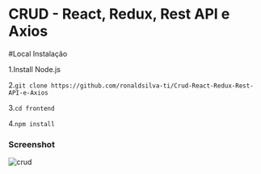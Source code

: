 # CRUD - React, Redux, Rest API e Axios

#Local Instalação

1.Install Node.js

2.```git clone https://github.com/ronaldsilva-ti/Crud-React-Redux-Rest-API-e-Axios```

3.```cd frontend```

4.```npm install```


### Screenshot
![crud](https://user-images.githubusercontent.com/57809579/85443351-8bcdca00-b567-11ea-9d1c-a066a7d38b51.png)
